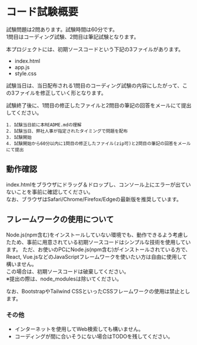 # コード試験概要

試験問題は2問あります。試験時間は60分です。  
1問目はコーディング試験、2問目は筆記試験となります。

本プロジェクトには、初期ソースコードという下記の3ファイルがあります。
- index.html
- app.js
- style.css

試験当日は、当日配布される1問目のコーディング試験の内容にしたがって、この3ファイルを修正していく形となります。

試験終了後に、1問目の修正したファイルと2問目の筆記の回答をメールにて提出してください。

```
1. 試験当日前に本README.mdの理解
2. 試験当日、弊社人事が指定されたタイミングで問題を配布
3. 試験開始
4. 試験開始から60分以内に1問目の修正したファイル(zip可)と2問目の筆記の回答をメールにて提出
```

## 動作確認

index.htmlをブラウザにドラッグ＆ドロップし、コンソール上にエラーが出ていないことを事前に確認してください。  
なお、ブラウザはSafari/Chrome/Firefox/Edgeの最新版を推奨しています。

## フレームワークの使用について

Node.js(npm含む)をインストールしていない環境でも、動作できるよう考慮したため、事前に用意されている初期ソースコードはシンプルな技術を使用しています。
ただ、お使いのPCにNode.js(npm含む)がインストールされている方で、React, Vue.jsなどのJavaScriptフレームワークを使いたい方は自由に使用して構いません。  
この場合は、初期ソースコードは破棄してください。  
※提出の際は、node_modulesは除いてください。

なお、BootstrapやTailwind CSSといったCSSフレームワークの使用は禁止とします。

### その他

- インターネットを使用してWeb検索しても構いません。
- コーディングが間に合いそうにない場合はTODOを残してください。
